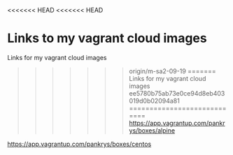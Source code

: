 <<<<<<< HEAD
<<<<<<< HEAD

Links to my vagrant cloud images
=======
Links for my vagrant cloud images
>>>>>>> origin/m-sa2-09-19
=======
Links for my vagrant cloud images
>>>>>>> ee5780b75ab73e0ce94d8eb403019d0b02094a81
============================
<https://app.vagrantup.com/pankrys/boxes/alpine>

<https://app.vagrantup.com/pankrys/boxes/centos>
